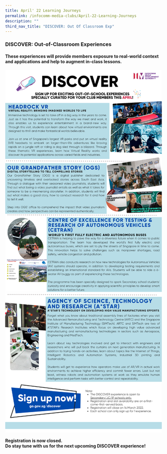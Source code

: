 ```yaml
---
title: April' 22 Learning Journeys
permalink: /infocomm-media-clubs/April-22-Learning-Journeys
description: ""
third_nav_title: "DISCOVER: Out Of Classroom Exp"
---
```

### DISCOVER: Out-of-Classroom Experiences

#### These experiences will provide members exposure to real-world context and applications and help to augment in-class lessons.

![Discover EDM 1](/images/Icmclub/discover01.png)
![Discover EDM 2](/images/Icmclub/discover02.png)

**Registration is now closed. 
<br>
Do stay tune with us for the next upcoming DISCOVER experience!**